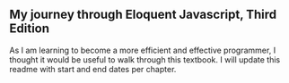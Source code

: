 ## My journey through Eloquent Javascript, Third Edition
As I am learning to become a more efficient and effective programmer, I thought it would be useful to walk through this textbook. I will update this readme with start and end dates per chapter.